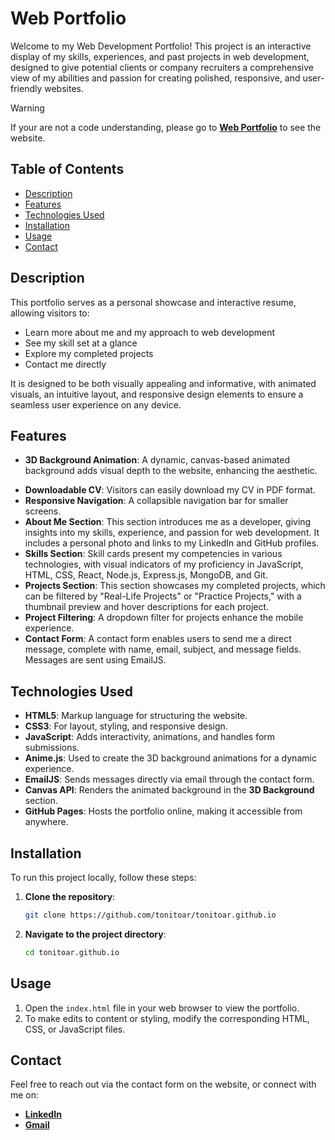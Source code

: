 # Web Portfolio 

Welcome to my Web Development Portfolio! This project is an interactive display of my skills, experiences, and past projects in web development, designed to give potential clients or company recruiters a comprehensive view of my abilities and passion for creating polished, responsive, and user-friendly websites.

> [!WARNING]
> If your are not a code understanding, please go to **[Web Portfolio](https://tonitoar.github.io)** to see the website.

## Table of Contents
- [Description](#description)
- [Features](#features)
- [Technologies Used](#technologies-used)
- [Installation](#installation)
- [Usage](#usage)
- [Contact](#contact)

## Description
This portfolio serves as a personal showcase and interactive resume, allowing visitors to:
- Learn more about me and my approach to web development
- See my skill set at a glance
- Explore my completed projects
- Contact me directly

It is designed to be both visually appealing and informative, with animated visuals, an intuitive layout, and responsive design elements to ensure a seamless user experience on any device.

## Features
+ **3D Background Animation**: A dynamic, canvas-based animated background adds visual depth to the website, enhancing the aesthetic.
- **Downloadable CV**: Visitors can easily download my CV in PDF format.
- **Responsive Navigation**: A collapsible navigation bar for smaller screens.
- **About Me Section**: This section introduces me as a developer, giving insights into my skills, experience, and passion for web development. It includes a personal photo and links to my LinkedIn and GitHub profiles.
- **Skills Section**: Skill cards present my competencies in various technologies, with visual indicators of my proficiency in JavaScript, HTML, CSS, React, Node.js, Express.js, MongoDB, and Git.
- **Projects Section**: This section showcases my completed projects, which can be filtered by "Real-Life Projects" or "Practice Projects," with a thumbnail preview and hover descriptions for each project.
- **Project Filtering**: A dropdown filter for projects enhance the mobile experience.
- **Contact Form**: A contact form enables users to send me a direct message, complete with name, email, subject, and message fields. Messages are sent using EmailJS.

## Technologies Used
- **HTML5**: Markup language for structuring the website.
- **CSS3**: For layout, styling, and responsive design.
- **JavaScript**: Adds interactivity, animations, and handles form submissions.
- **Anime.js**: Used to create the 3D background animations for a dynamic experience.
- **EmailJS**: Sends messages directly via email through the contact form.
- **Canvas API**: Renders the animated background in the **3D Background** section.
- **GitHub Pages**: Hosts the portfolio online, making it accessible from anywhere.

## Installation
To run this project locally, follow these steps:

1. **Clone the repository**:
   ```bash
   git clone https://github.com/tonitoar/tonitoar.github.io
   ```
2. **Navigate to the project directory**:
   ```bash
   cd tonitoar.github.io
   ```

## Usage
1. Open the `index.html` file in your web browser to view the portfolio.
2. To make edits to content or styling, modify the corresponding HTML, CSS, or JavaScript files.

## Contact
Feel free to reach out via the contact form on the website, or connect with me on:
- **[LinkedIn](https://www.linkedin.com/in/toni-torredemer-argilés-61b444151/)**
- **[Gmail](toni.torredemer.argiles@gmail.com)**
